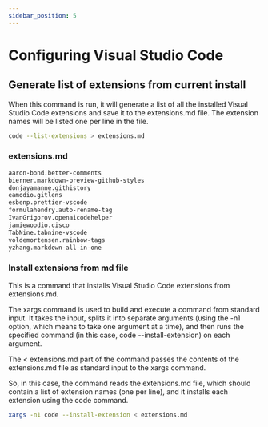 ```yaml
---
sidebar_position: 5
---
```


# Configuring Visual Studio Code

## Generate list of extensions from current install
When this command is run, it will generate a list of all the installed Visual Studio Code extensions and save it to the extensions.md file. The extension names will be listed one per line in the file.

``` bash
code --list-extensions > extensions.md
```

### extensions.md
``` md
aaron-bond.better-comments
bierner.markdown-preview-github-styles
donjayamanne.githistory
eamodio.gitlens
esbenp.prettier-vscode
formulahendry.auto-rename-tag
IvanGrigorov.openaicodehelper
jamiewoodio.cisco
TabNine.tabnine-vscode
voldemortensen.rainbow-tags
yzhang.markdown-all-in-one
```

### Install extensions from md file

This is a command that installs Visual Studio Code extensions from extensions.md.

The xargs command is used to build and execute a command from standard input. It takes the input, splits it into separate arguments (using the -n1 option, which means to take one argument at a time), and then runs the specified command (in this case, code --install-extension) on each argument.

The < extensions.md part of the command passes the contents of the extensions.md file as standard input to the xargs command.

So, in this case, the command reads the extensions.md file, which should contain a list of extension names (one per line), and it installs each extension using the code command.

``` bash
xargs -n1 code --install-extension < extensions.md
```

